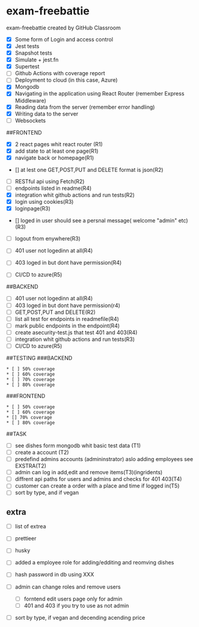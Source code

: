 # exam-freebattie
exam-freebattie created by GitHub Classroom


* [x] Some form of Login and access control
* [x] Jest tests
 * [x] Snapshot tests
 * [x] Simulate + jest.fn
 * [x] Supertest
* [ ] Github Actions with coverage report
* [ ] Deployment to cloud (in this case, Azure)
* [x] Mongodb
* [x] Navigating in the application using React Router (remember Express Middleware)
* [x] Reading data from the server (remember error handling)
* [x] Writing data to the server
* [ ] Websockets

##FRONTEND
* [x] 2 react pages whit react router (R1)
* [x] add state to at least one page(R1)
* [x] navigate back or homepage(R1)
* [] at lest one GET,POST,PUT and DELETE format is json(R2)
* [ ] RESTful api using Fetch(R2)
* [ ]  endpoints listed in readme(R4)
* [x] integration whit github actions and run tests(R2)
* [x] login using cookies(R3)
* [x] loginpage(R3)
* [] loged in user should see a persnal message( welcome "admin" etc)(R3)
* [ ] logout from enywhere(R3)
* [ ] 401 user not logedinn at all(R4)
* [ ] 403 loged in but dont have permission(R4)
* [ ] CI/CD to azure(R5)


##BACKEND
* [ ] 401 user not logedinn at all(R4)
* [ ] 403 loged in but dont have permission(r4)
* [ ] GET,POST,PUT and DELETE(R2)
* [ ] list all test for endpoints in readmefile(R4)
* [ ] mark public endpoints in the endpoint(R4)
* [ ] create asecurity-test.js that test 401 and 403(R4)
* [ ] integration whit github actions and run tests(R3)
* [ ] CI/CD to azure(R5)

##TESTING
  ###BACKEND
  
    * [ ] 50% coverage
    * [ ] 60% coverage
    * [ ] 70% coverage
    * [ ] 80% coverage
  ###FRONTEND
  
    * [ ] 50% coverage
    * [ ] 60% coverage
    * [] 70% coverage
    * [ ] 80% coverage
    
##TASK
* [ ] see dishes form mongodb whit basic test data (T1)
* [ ] create a account (T2)
* [ ] predefind admins accounts (admininstrator) aslo adding employees see EXSTRA(T2)
* [ ] admin can log in add,edit and remove items(T3)(ingridents)
* [ ] diffrent api paths for users and admins and checks for 401 403(T4)
* [ ] customer can create a order with a place and time if logged in(T5)
* [ ] sort by type, and if vegan

## extra
* [ ] list of extrea
* [ ] prettieer
* [ ] husky
* [ ] added a employee role for adding/edditing and reomving dishes
* [ ] hash password in db using XXX
* [ ] admin can change roles and remove users
  * [ ] forntend edit users page only for admin
  * [ ] 401 and 403 if you try to use as not admin
 
* [ ] sort by type, if vegan and decending acending price

  





